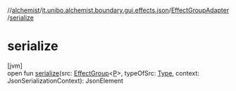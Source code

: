 //[alchemist](../../../index.md)/[it.unibo.alchemist.boundary.gui.effects.json](../index.md)/[EffectGroupAdapter](index.md)/[serialize](serialize.md)

# serialize

[jvm]\
open fun [serialize](serialize.md)(src: [EffectGroup](../../it.unibo.alchemist.boundary.gui.effects/-effect-group/index.md)<[P](../../it.unibo.alchemist.boundary.monitor/-f-x-step-monitor/index.md)>, typeOfSrc: [Type](https://docs.oracle.com/javase/8/docs/api/java/lang/reflect/Type.html), context: JsonSerializationContext): JsonElement
